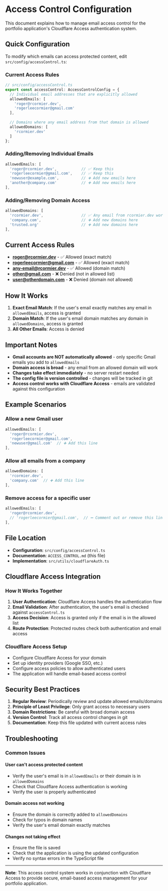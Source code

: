 # Access Control Configuration

This document explains how to manage email access control for the portfolio application's Cloudflare Access authentication system.

## Quick Configuration

To modify which emails can access protected content, edit `src/config/accessControl.ts`:

### **Current Access Rules**
```typescript
// src/config/accessControl.ts
export const accessControl: AccessControlConfig = {
  // Individual email addresses that are explicitly allowed
  allowedEmails: [
    'roger@rcormier.dev',
    'rogerleecormier@gmail.com'
  ],
  
  // Domains where any email address from that domain is allowed
  allowedDomains: [
    'rcormier.dev'
  ]
};
```

### **Adding/Removing Individual Emails**
```typescript
allowedEmails: [
  'roger@rcormier.dev',           // ✅ Keep this
  'rogerleecormier@gmail.com',    // ✅ Keep this
  'newuser@example.com',          // ➕ Add new emails here
  'another@company.com'           // ➕ Add new emails here
],
```

### **Adding/Removing Domain Access**
```typescript
allowedDomains: [
  'rcormier.dev',                 // ✅ Any email from rcormier.dev works
  'company.com',                  // ➕ Add new domains here
  'trusted.org'                   // ➕ Add new domains here
],
```

## Current Access Rules

- **roger@rcormier.dev** - ✅ Allowed (exact match)
- **rogerleecormier@gmail.com** - ✅ Allowed (exact match)
- **any-email@rcormier.dev** - ✅ Allowed (domain match)
- **other@gmail.com** - ❌ Denied (not in allowed list)
- **user@otherdomain.com** - ❌ Denied (domain not allowed)

## How It Works

1. **Exact Email Match**: If the user's email exactly matches any email in `allowedEmails`, access is granted
2. **Domain Match**: If the user's email domain matches any domain in `allowedDomains`, access is granted
3. **All Other Emails**: Access is denied

## Important Notes

- **Gmail accounts are NOT automatically allowed** - only specific Gmail emails you add to `allowedEmails`
- **Domain access is broad** - any email from an allowed domain will work
- **Changes take effect immediately** - no server restart needed
- **The config file is version controlled** - changes will be tracked in git
- **Access control works with Cloudflare Access** - emails are validated against this configuration

## Example Scenarios

### Allow a new Gmail user
```typescript
allowedEmails: [
  'roger@rcormier.dev',
  'rogerleecormier@gmail.com',
  'newuser@gmail.com'  // ➕ Add this line
],
```

### Allow all emails from a company
```typescript
allowedDomains: [
  'rcormier.dev',
  'company.com'  // ➕ Add this line
],
```

### Remove access for a specific user
```typescript
allowedEmails: [
  'roger@rcormier.dev',
  // 'rogerleecormier@gmail.com',  // ➖ Comment out or remove this line
],
```

## File Location

- **Configuration**: `src/config/accessControl.ts`
- **Documentation**: `ACCESS_CONTROL.md` (this file)
- **Implementation**: `src/utils/cloudflareAuth.ts`

## Cloudflare Access Integration

### **How It Works Together**
1. **User Authentication**: Cloudflare Access handles the authentication flow
2. **Email Validation**: After authentication, the user's email is checked against `accessControl.ts`
3. **Access Decision**: Access is granted only if the email is in the allowed list
4. **Route Protection**: Protected routes check both authentication and email access

### **Cloudflare Access Setup**
- Configure Cloudflare Access for your domain
- Set up identity providers (Google SSO, etc.)
- Configure access policies to allow authenticated users
- The application will handle email-based access control

## Security Best Practices

1. **Regular Review**: Periodically review and update allowed emails/domains
2. **Principle of Least Privilege**: Only grant access to necessary users
3. **Domain Restrictions**: Be careful with broad domain access
4. **Version Control**: Track all access control changes in git
5. **Documentation**: Keep this file updated with current access rules

## Troubleshooting

### **Common Issues**

#### **User can't access protected content**
- Verify the user's email is in `allowedEmails` or their domain is in `allowedDomains`
- Check that Cloudflare Access authentication is working
- Verify the user is properly authenticated

#### **Domain access not working**
- Ensure the domain is correctly added to `allowedDomains`
- Check for typos in domain names
- Verify the user's email domain exactly matches

#### **Changes not taking effect**
- Ensure the file is saved
- Check that the application is using the updated configuration
- Verify no syntax errors in the TypeScript file

---

**Note**: This access control system works in conjunction with Cloudflare Access to provide secure, email-based access management for your portfolio application.
